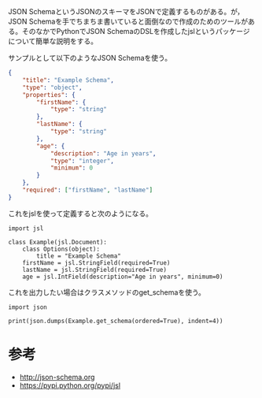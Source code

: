 JSON SchemaというJSONのスキーマをJSONで定義するものがある。が，JSON Schemaを手でちまちま書いていると面倒なので作成のためのツールがある。そのなかでPythonでJSON SchemaのDSLを作成したjslというパッケージについて簡単な説明をする。

サンプルとして以下のようなJSON Schemaを使う。

```JSON
{
	"title": "Example Schema",
	"type": "object",
	"properties": {
		"firstName": {
			"type": "string"
		},
		"lastName": {
			"type": "string"
		},
		"age": {
			"description": "Age in years",
			"type": "integer",
			"minimum": 0
		}
	},
	"required": ["firstName", "lastName"]
}
```

これをjslを使って定義すると次のようになる。

```python3
import jsl

class Example(jsl.Document):
    class Options(object):
        title = "Example Schema"
    firstName = jsl.StringField(required=True)
    lastName = jsl.StringField(required=True)
    age = jsl.IntField(description="Age in years", minimum=0)
```

これを出力したい場合はクラスメソッドのget_schemaを使う。

```python3
import json

print(json.dumps(Example.get_schema(ordered=True), indent=4))
```

# 参考
* http://json-schema.org
* https://pypi.python.org/pypi/jsl
